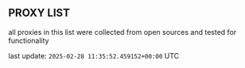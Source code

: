 ## PROXY LIST

all proxies in this list were collected from open sources and tested for functionality

last update: `2025-02-28 11:35:52.459152+00:00` UTC
